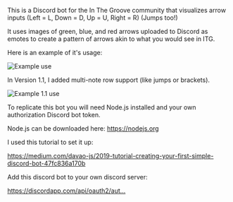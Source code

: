 This is a Discord bot for the In The Groove community that visualizes arrow inputs (Left = L, Down = D, Up = U, Right = R) (Jumps too!)

It uses images of green, blue, and red arrows uploaded to Discord as emotes to create a pattern of arrows
akin to what you would see in ITG.

Here is an example of it's usage:

![Example use](https://i.imgur.com/yhC03H4.png)

In Version 1.1, I added multi-note row support (like jumps or brackets).

![Example 1.1 use](https://i.imgur.com/1BX9hP2.png)

To replicate this bot you will need Node.js installed and your own authorization Discord bot token.

Node.js can be downloaded here: https://nodejs.org

I used this tutorial to set it up:

https://medium.com/davao-js/2019-tutorial-creating-your-first-simple-discord-bot-47fc836a170b

Add this discord bot to your own discord server:

https://discordapp.com/api/oauth2/aut…
